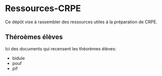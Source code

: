 # Ressources-CRPE

Ce dépôt vise à rassembler des ressources utiles à la préparation de CRPE.

## Théroèmes élèves

Ici des documents qui recensent les théorèmes élèves:

 * bidule
 * pouf
 * pif

